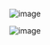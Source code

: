 ![image](https://user-images.githubusercontent.com/57552973/216640674-4857ded7-eeda-4537-8377-92567c1a2664.png)




![image](https://user-images.githubusercontent.com/57552973/216640712-5063c0b6-7f2c-4603-ba05-c9ecf49e8a2e.png)
